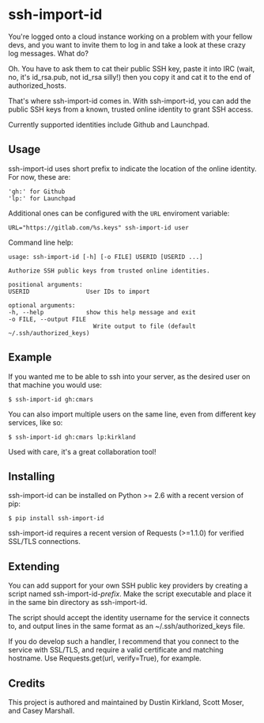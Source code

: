 
ssh-import-id
===========

You're logged onto a cloud instance working on a problem with your fellow devs, and you want to invite them to log in and take a look at these crazy log messages. What do?

Oh. You have to ask them to cat their public SSH key, paste it into IRC (wait, no, it's id\_rsa.pub, not id\_rsa silly!) then you copy it and cat it to the end of authorized\_hosts.

That's where ssh-import-id comes in. With ssh-import-id, you can add the public SSH keys from a known, trusted online identity to grant SSH access.

Currently supported identities include Github and Launchpad.

Usage
-----

ssh-import-id uses short prefix to indicate the location of the online identity. For now, these are:

	'gh:' for Github
	'lp:' for Launchpad

Additional ones can be configured with the `URL` enviroment variable:

	URL="https://gitlab.com/%s.keys" ssh-import-id user

Command line help:

	usage: ssh-import-id [-h] [-o FILE] USERID [USERID ...]

	Authorize SSH public keys from trusted online identities.

	positional arguments:
  	USERID                User IDs to import

	optional arguments:
  	-h, --help            show this help message and exit
  	-o FILE, --output FILE
                        	Write output to file (default ~/.ssh/authorized_keys)

Example
-------

If you wanted me to be able to ssh into your server, as the desired user on that machine you would use:

	$ ssh-import-id gh:cmars

You can also import multiple users on the same line, even from different key services, like so:

	$ ssh-import-id gh:cmars lp:kirkland

Used with care, it's a great collaboration tool!

Installing
----------

ssh-import-id can be installed on Python >= 2.6 with a recent version of pip:

	$ pip install ssh-import-id

ssh-import-id requires a recent version of Requests (>=1.1.0) for verified SSL/TLS connections.

Extending
---------

You can add support for your own SSH public key providers by creating a script named ssh-import-id-*prefix*. Make the script executable and place it in the same bin directory as ssh-import-id.

The script should accept the identity username for the service it connects to, and output lines in the same format as an ~/.ssh/authorized\_keys file.

If you do develop such a handler, I recommend that you connect to the service with SSL/TLS, and require a valid certificate and matching hostname. Use Requests.get(url, verify=True), for example.

Credits
-------

This project is authored and maintained by Dustin Kirkland, Scott Moser, and Casey Marshall.

